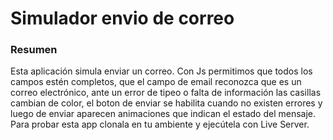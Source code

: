 # Simulador envio de correo
### Resumen
Esta aplicación simula enviar un correo. Con Js permitimos que todos los campos estén completos, que el campo de email reconozca que es un correo electrónico, ante un error de tipeo o falta de información las casillas cambian de color, el boton de enviar se habilita cuando no existen errores y luego de enviar aparecen animaciones que indican el estado del mensaje.
Para probar esta app clonala en tu ambiente y ejecútela con Live Server.
